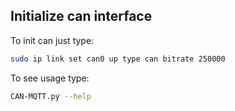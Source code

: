 ## Initialize can interface

To init can just type:
```bash
sudo ip link set can0 up type can bitrate 250000
```
To see usage type:
```bash
CAN-MQTT.py --help
```
